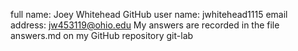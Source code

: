 full name: Joey Whitehead
GitHub user name: jwhitehead1115
email address: jw453119@ohio.edu
My answers are recorded in the file answers.md on my GitHub repository git-lab
